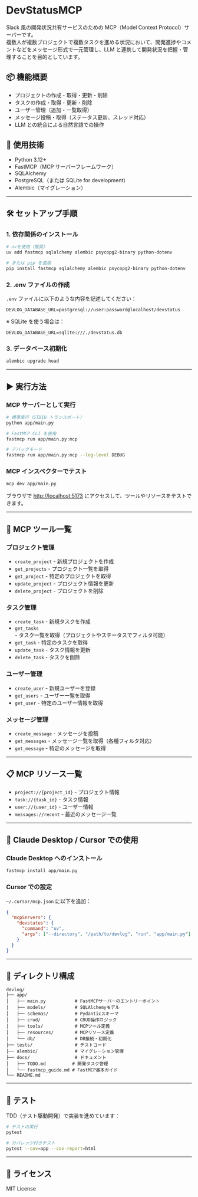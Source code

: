 # DevStatusMCP

Slack 風の開発状況共有サービスのための MCP（Model Context Protocol）サーバーです。  
複数人が複数プロジェクトで複数タスクを進める状況において、開発進捗やコメントなどをメッセージ形式で一元管理し、LLM と連携して開発状況を把握・管理することを目的としています。

## 📦 機能概要

- プロジェクトの作成・取得・更新・削除
- タスクの作成・取得・更新・削除
- ユーザー管理（追加・一覧取得）
- メッセージ投稿・取得（ステータス更新、スレッド対応）
- LLM との統合による自然言語での操作

## 🚀 使用技術

- Python 3.12+
- FastMCP（MCP サーバーフレームワーク）
- SQLAlchemy
- PostgreSQL（または SQLite for development）
- Alembic（マイグレーション）

---

## 🛠️ セットアップ手順

### 1. 依存関係のインストール

```bash
# uvを使用（推奨）
uv add fastmcp sqlalchemy alembic psycopg2-binary python-dotenv

# または pip を使用
pip install fastmcp sqlalchemy alembic psycopg2-binary python-dotenv
```

### 2. .env ファイルの作成

`.env` ファイルに以下のような内容を記述してください：

```env
DEVLOG_DATABASE_URL=postgresql://user:password@localhost/devstatus
```

※ SQLite を使う場合は：

```env
DEVLOG_DATABASE_URL=sqlite:///./devstatus.db
```

### 3. データベース初期化

```bash
alembic upgrade head
```

---

## ▶️ 実行方法

### MCP サーバーとして実行

```bash
# 標準実行（STDIO トランスポート）
python app/main.py

# FastMCP CLI を使用
fastmcp run app/main.py:mcp

# デバッグモード
fastmcp run app/main.py:mcp --log-level DEBUG
```

### MCP インスペクターでテスト

```bash
mcp dev app/main.py
```

ブラウザで [http://localhost:5173](http://localhost:5173) にアクセスして、ツールやリソースをテストできます。

---

## 🔧 MCP ツール一覧

### プロジェクト管理

- `create_project` - 新規プロジェクトを作成
- `get_projects` - プロジェクト一覧を取得
- `get_project` - 特定のプロジェクトを取得
- `update_project` - プロジェクト情報を更新
- `delete_project` - プロジェクトを削除

### タスク管理

- `create_task` - 新規タスクを作成
- `get_tasks` - タスク一覧を取得（プロジェクトやステータスでフィルタ可能）
- `get_task` - 特定のタスクを取得
- `update_task` - タスク情報を更新
- `delete_task` - タスクを削除

### ユーザー管理

- `create_user` - 新規ユーザーを登録
- `get_users` - ユーザー一覧を取得
- `get_user` - 特定のユーザー情報を取得

### メッセージ管理

- `create_message` - メッセージを投稿
- `get_messages` - メッセージ一覧を取得（各種フィルタ対応）
- `get_message` - 特定のメッセージを取得

---

## 📋 MCP リソース一覧

- `project://{project_id}` - プロジェクト情報
- `task://{task_id}` - タスク情報
- `user://{user_id}` - ユーザー情報
- `messages://recent` - 最近のメッセージ一覧

---

## 🤖 Claude Desktop / Cursor での使用

### Claude Desktop へのインストール

```bash
fastmcp install app/main.py
```

### Cursor での設定

`~/.cursor/mcp.json` に以下を追加：

```json
{
  "mcpServers": {
    "devstatus": {
      "command": "uv",
      "args": ["--directory", "/path/to/devlog", "run", "app/main.py"]
    }
  }
}
```

---

## 📂 ディレクトリ構成

```
devlog/
├── app/
│   ├── main.py           # FastMCPサーバーのエントリーポイント
│   ├── models/           # SQLAlchemyモデル
│   ├── schemas/          # Pydanticスキーマ
│   ├── crud/             # CRUD操作ロジック
│   ├── tools/            # MCPツール定義
│   ├── resources/        # MCPリソース定義
│   └── db/               # DB接続・初期化
├── tests/                # テストコード
├── alembic/              # マイグレーション管理
├── docs/                 # ドキュメント
│   ├── TODO.md          # 開発タスク管理
│   └── fastmcp_guide.md # FastMCP基本ガイド
└── README.md
```

---

## 🧪 テスト

TDD（テスト駆動開発）で実装を進めています：

```bash
# テストの実行
pytest

# カバレッジ付きテスト
pytest --cov=app --cov-report=html
```

---

## 📝 ライセンス

MIT License
